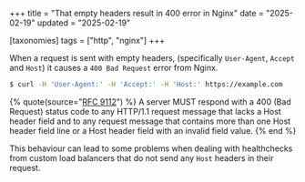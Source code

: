 +++
title = "That empty headers result in 400 error in Nginx"
date = "2025-02-19"
updated = "2025-02-19"

[taxonomies]
tags = ["http", "nginx"]
+++

When a request is sent with empty headers, (specifically `User-Agent`, `Accept`
and `Host`) it causes a `400 Bad Request` error from Nginx.

```bash
$ curl -H 'User-Agent:' -H 'Accept:' -H 'Host:' https://example.com
```

{% quote(source="[RFC 9112](https://datatracker.ietf.org/doc/html/rfc9112#name-request-target)") %}
A server MUST respond with a 400 (Bad Request) status code to any HTTP/1.1 request message that lacks a Host header field and to any request message that contains more than one Host header field line or a Host header field with an invalid field value.
{% end %}

This behaviour can lead to some problems when dealing with healthchecks from
custom load balancers that do not send any `Host` headers in their request.
